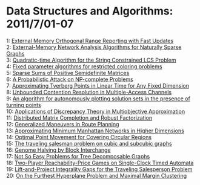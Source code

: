 # Data Structures and Algorithms: 2011/7/01-07  
1: [External Memory Orthogonal Range Reporting with Fast Updates](https://doi.org/10.48550/arXiv.1106.6261)  
2: [External-Memory Network Analysis Algorithms for Naturally Sparse Graphs](https://doi.org/10.48550/arXiv.1106.6336)  
3: [Quadratic-time Algorithm for the String Constrained LCS Problem](https://doi.org/10.48550/arXiv.1106.6342)  
4: [Fixed parameter algorithms for restricted coloring problems](https://doi.org/10.48550/arXiv.1107.0056)  
5: [Sparse Sums of Positive Semidefinite Matrices](https://doi.org/10.48550/arXiv.1107.0088)  
6: [A Probabilistic Attack on NP-complete Problems](https://doi.org/10.48550/arXiv.1107.0098)  
7: [Approximating Tverberg Points in Linear Time for Any Fixed Dimension](https://doi.org/10.48550/arXiv.1107.0104)  
8: [Unbounded Contention Resolution in Multiple-Access Channels](https://doi.org/10.48550/arXiv.1107.0234)  
9: [An algorithm for autonomously plotting solution sets in the presence of  turning points](https://doi.org/10.48550/arXiv.1107.0385)  
10: [Applications of Discrepancy Theory in Multiobjective Approximation](https://doi.org/10.48550/arXiv.1107.0634)  
11: [Distributed Matrix Completion and Robust Factorization](https://doi.org/10.48550/arXiv.1107.0789)  
12: [Generalized Maneuvers in Route Planning](https://doi.org/10.48550/arXiv.1107.0798)  
13: [Approximating Minimum Manhattan Networks in Higher Dimensions](https://doi.org/10.48550/arXiv.1107.0901)  
14: [Optimal Point Movement for Covering Circular Regions](https://doi.org/10.48550/arXiv.1107.1012)  
15: [The traveling salesman problem on cubic and subcubic graphs](https://doi.org/10.48550/arXiv.1107.1052)  
16: [Genome Halving by Block Interchange](https://doi.org/10.48550/arXiv.1107.1076)  
17: [Not So Easy Problems for Tree Decomposable Graphs](https://doi.org/10.48550/arXiv.1107.1177)  
18: [Two-Player Reachability-Price Games on Single-Clock Timed Automata](https://doi.org/10.48550/arXiv.1107.1199)  
19: [Lift-and-Project Integrality Gaps for the Traveling Salesperson Problem](https://doi.org/10.48550/arXiv.1107.1265)  
20: [On the Furthest Hyperplane Problem and Maximal Margin Clustering](https://doi.org/10.48550/arXiv.1107.1358)  